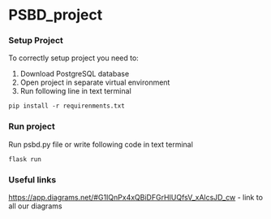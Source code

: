 # PSBD_project

### Setup Project
To correctly setup project you need to:
1. Download PostgreSQL database
2. Open project in separate virtual environment
3. Run following line in text terminal
```commandline
pip install -r requirenments.txt
```
### Run project
Run psbd.py file or write following code in text terminal
```commandline
flask run
```

### Useful links
https://app.diagrams.net/#G1IQnPx4xQBiDFGrHIUQfsV_xAlcsJD_cw - link to all our diagrams